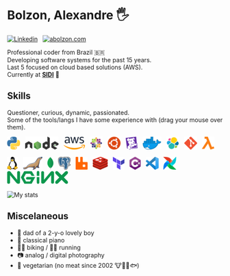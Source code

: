 # **Bolzon**, Alexandre 🖐

[![Linkedin](https://img.shields.io/badge/LinkedIn-blue?style=for-the-badge&logo=Linkedin "Linkedin")](https://linkedin.com/in/alexandrebolzon/) &nbsp;
[![abolzon.com](https://img.shields.io/badge/abolzon.com-black.svg?style=for-the-badge&logo=GitHub-Sponsors)](https://abolzon.com) &nbsp;


Professional coder from Brazil 🇧🇷  
Developing software systems for the past 15 years.  
Last 5 focused on cloud based solutions (AWS).  
Currently at [**SIDI**](https://sidi.org.br) 🚀

## Skills

Questioner, curious, dynamic, passionated.  
Some of the tools/langs I have some experience with (drag your mouse over them).

![python](img/python.png "Python") &nbsp;
![nodejs](img/nodejs.png "node.js") &nbsp;
![aws](img/aws.png "Amazon Web Services (AWS)") &nbsp;
![centos](img/centos.png "CentOS") &nbsp;
![ubuntu](img/ubuntu.png "Ubuntu") &nbsp;
![datadog](img/datadog.png "Datadog") &nbsp;
![docker](img/docker.png "Docker") &nbsp;
![elk](img/elk.png "Elastic Search") &nbsp;
![git](img/git.png "Git") &nbsp;
![lambda](img/lambda.png "AWS Lambda Functions") &nbsp;

![linux](img/linux.png "Linux") &nbsp;
![mariadb](img/mariadb.png "MariaDB") &nbsp;
![mongodb](img/mongodb.png "MongoDB") &nbsp;
![postgresql](img/postgresql.png "PostgreSQL") &nbsp;
![rabbitmq](img/rabbitmq.png "RabbitMQ") &nbsp;
![redis](img/redis.png "Redis") &nbsp;
![terraform](img/terraform.png "Terraform") &nbsp;
![csharp](img/csharp.png "C#") &nbsp;
![vscode](img/vscode.png "VSCode") &nbsp;
![airflow](img/airflow.png "Apache Airflow") &nbsp;
![nginx](img/nginx.png "nginx") &nbsp;

![My stats](https://github-readme-stats.vercel.app/api?username=bolzon&count_private=true&include_all_commits=true&hide_title=true&hide=issues&show_icons=true)

## Miscelaneous

- 🧒 dad of a 2-y-o lovely boy
- 🎵 classical piano
- 🚵‍♂️ biking / 🏃‍♂️ running
- 📷 analog / digital photography
- 🥦 vegetarian (no meat since 2002 🐮🐷🐔🐟)
